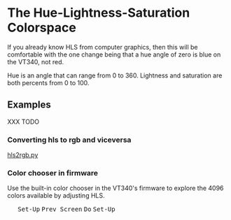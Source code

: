 # The Hue-Lightness-Saturation Colorspace

If you already know HLS from computer graphics, then this will be
comfortable with the one change being that a hue angle of zero is blue
on the VT340, not red. 

Hue is an angle that can range from 0 to 360. Lightness and saturation
are both percents from 0 to 100.

## Examples

XXX TODO 


### Converting hls to rgb and viceversa

[hls2rgb.py](hls2rgb.py)


### Color chooser in firmware

Use the built-in color chooser in the VT340's firmware to
explore the 4096 colors available by adjusting HLS. 
<ul>
<kbd>Set-Up</kbd>
<kbd>Prev Screen</kbd>
<kbd>Do</kbd>
<kbd>Set-Up</kbd>
</ul>

